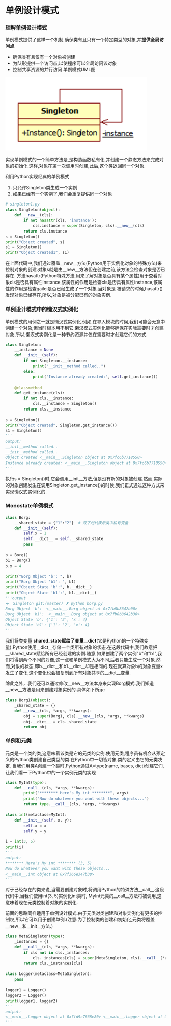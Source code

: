 # 单例设计模式

### 理解单例设计模式
单例模式提供了这样一个机制,确保类有且只有一个特定类型的对象,并**提供全局访问点**.
* 确保类有且仅有一个对象被创建
* 为队形提供一个访问点,以使程序可以全局访问该对象
* 控制共享资源的并行访问
单例模式UML图

![single.png](single.png)

实现单例模式的一个简单方法是,是构造函数私有化,并创建一个静态方法来完成对象的初始化.这样,对象在第一次调用时创建,此后,这个类返回同一个对象.

利用Python实现经典的单例模式
1. 只允许Singleton类生成一个实例
2. 如果已经有一个实例了,我们会重复提供同一个对象
```python
# singleton1.py
class Singleton(object):
    def __new__(cls):
        if not hasattr(cls, 'instance'):
            cls.instance = super(Singleton, cls).__new__(cls)
        return cls.instance
s = Singleton()
print("Object created", s)
s1 = Singleton()
print("Object created1", s1)
```
在上面代码中,我们通过覆盖__new__方法(Python用于实例化对象的特殊方法)来控制对象的创建.对象s就是由__new__方法但在创建之前,该方法会检查对象是否已存在.
方法hasattr(Python特殊方法,用来了解对象是否具有某个属性)用于查看对象cls是否具有属性instance,该属性的作用是检查cls是否具有属性instance,该属性的作用是检查gailei是否已经生成了一个对象.当对象是
被请求的时候,hasattr()发现对象已经存在,所以,对象是被分配已有的对象实例.

### 单例设计模式中的懒汉式实例化
单例模式的用例之一就是懒汉式实例化.例如,在导入模块的时候,我们可能会无意中创建一个对象,但当时根本用不到它.懒汉模式实例化能够确保在实际需要时才创建对象.所以,懒汉式实例化是一种节约资源并仅在需要时才创建它们的方式.
```python
class Singleton:
    __instance = None
    def __init__(self):
        if not Singleton.__instance:
            print("__init__method called..")
        else:
            print("Instance already created:", self.get_instance())
    
    @classmethod
    def get_instance(cls):
        if not cls.__instance:
            cls.__instance = Singleton()
        return cls.__instance

s = Singleton()
print("Object created", Singleton.get_instance())
s1 = Singleton()
'''
output:
__init__method called..
__init__method called..
Object created <__main__.Singleton object at 0x7fc6b7718550>
Instance already created: <__main__.Singleton object at 0x7fc6b7718550>
'''
```
执行s = Singleton()时,它会调用__init__方法,但是没有新的对象被创建.然而,实际的对象创建发生在调用Singleton.get_instance()的时候,我们正式通过这种方式来实现懒汉式实例化的.

### Monostate单例模式
```python
class Borg:
    __shared_state = {"1":"2"}  # 双下划线表示类中私有变量
    def __init__(self):
        self.x = 1
        self.__dict__ = self.__shared_state
        pass
    
b = Borg()
b1 = Borg()
b.x = 4

print("Borg Object 'b': ", b)
print("Borg Object 'b1': ", b1)
print("Object State 'b':", b.__dict__)
print("Object State 'b1':", b1.__dict__)
'''output
➜  Singleton git:(master) ✗ python borg.py
Borg Object 'b':  <__main__.Borg object at 0x7fb8b8642b00>
Borg Object 'b1':  <__main__.Borg object at 0x7fb8b8642b38>
Object State 'b': {'1': '2', 'x': 4}
Object State 'b1': {'1': '2', 'x': 4}
'''
```
我们将类变量 __shared_state赋给了变量__dict__(它是Python的一个特殊变量).Python使用__dict__存储一个类所有对象的状态.在这段代码中,我们故意把__shared_state赋给所有已经创建的实例.随意,如果创建了两个实例"b"和"b1",我们将得到两个不同的对像,这一点和单例模式大为不同,后者只能生成一个对象.然而,对象的状态,即b.__dict__和b1.__dict__却是相同的.现在就算对象b的对象变量x发生了变化,这个变化也会被复制到所有对象共享的__dict__变量.

除此之外，我们还可以通过修改__new__方法本身来实现Borg模式.我们知道__new__方法是用来创建对象实例的.具体如下所示:
```python
class Borg1(object):
    _shared_state = {}
    def __new__(cls, *args, **kwargs):
        obj = super(Borg1, cls).__new__(cls, *args, **kwargs)
        obj.__dict__ = cls._shared_state
        return obj
```

### 单例和元类
元类是一个类的类,这意味着该类是它的元类的实例.使用元类,程序员有机会从预定义的Python类创建自己类型的类.在Python中一切皆对象.类的定义由它的元类决定.
当我们用类A创建一个类时,Python通过A=type(name, bases, dict)创建它们,让我们看一下Python中的一个实例元类的实现
```python
class MyInt(type):
    def __call__(cls, *args, **kwargs):
        print("******** Here's My int ********", args)
        print("Now do whatever you want with these objects...")
        return type.__call__(cls, *args, **kwargs)

class int(metaclass=MyInt):
    def __init__(self, x, y):
        self.x = x
        self.y = y

i = int(3, 5)
print(i)
'''
output:
******** Here's My int ******** (3, 5)
Now do whatever you want with these objects...
<__main__.int object at 0x7f366e347b38>
'''
```
对于已经存在的类来说,当需要创建对象时,将调用Python的特殊方法__call__.这段代码中,当我们使用int(3, 5)实例化int类时,
MyInt元类的__call__方法将被调用,这意味着现在元类控制着对象的实例化.

前面的思路同样适用于单例设计模式.由于元类对类创建和对象实例化有更多的控制权,所以它可以用于创建单例.(注意:为了控制类的创建和初始化,元类将覆盖__new__和__init__方法.)
```python
class MetaSingleton(type):
    _instances = {}
    def __call__(cls, *args, **kwargs):
        if cls not in cls._instances:
            cls._instances[cls] = super(MetaSingleton, cls).__call__(*args, **kwargs)
        return cls._instances[cls]

class Logger(metaclass=MetaSingleton):
    pass

logger1 = Logger()
logger2 = Logger()
print(logger1, logger2)
'''
output:
<__main__.Logger object at 0x7fd9c7668e80> <__main__.Logger object at 0x7fd9c7668e80>
'''
```

